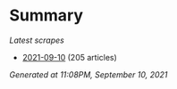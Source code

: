 # Summary
*Latest scrapes*
* [2021-09-10](https://github.com/nuuuwan/news_lk/blob/data/news_lk.2021-09-10.json) (205 articles)

*Generated at 11:08PM, September 10, 2021*